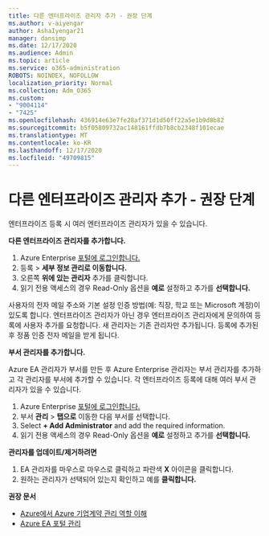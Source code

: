 ```yaml
---
title: 다른 엔터프라이즈 관리자 추가 - 권장 단계
ms.author: v-aiyengar
author: AshaIyengar21
manager: dansimp
ms.date: 12/17/2020
ms.audience: Admin
ms.topic: article
ms.service: o365-administration
ROBOTS: NOINDEX, NOFOLLOW
localization_priority: Normal
ms.collection: Adm_O365
ms.custom:
- "9004114"
- "7425"
ms.openlocfilehash: 436914e63e7fe28af371d1d50ff22a5e1b9d8b82
ms.sourcegitcommit: b5f05809732ac148161ffdb7b8cb2348f101ecae
ms.translationtype: MT
ms.contentlocale: ko-KR
ms.lasthandoff: 12/17/2020
ms.locfileid: "49709815"
---
```

# <a name="add-another-enterprise-administrator---recommended-steps"></a>다른 엔터프라이즈 관리자 추가 - 권장 단계

엔터프라이즈 등록 시 여러 엔터프라이즈 관리자가 있을 수 있습니다.

**다른 엔터프라이즈 관리자를 추가합니다.**

1. Azure Enterprise [포털에 로그인합니다.](https://ea.azure.com/)
1. 등록   >  **세부 정보 관리로 이동합니다.**
1. 오른쪽 **위에 있는 관리자** 추가를 클릭합니다.
1. 읽기 전용 액세스의 경우 Read-Only 옵션을 **예로** 설정하고 추가를 **선택합니다.**

사용자의 전자 메일 주소와 기본 설정 인증 방법(예: 직장, 학교 또는 Microsoft 계정)이 있도록 합니다. 엔터프라이즈 관리자가 아닌 경우 엔터프라이즈 관리자에게 문의하여 등록에 사용자 추가를 요청합니다. 새 관리자는 기존 관리자만 추가됩니다. 등록에 추가된 후 정품 인증 전자 메일을 받게 됩니다.

**부서 관리자를 추가합니다.**

Azure EA 관리자가 부서를 만든 후 Azure Enterprise 관리자는 부서 관리자를 추가하고 각 관리자를 부서에 추가할 수 있습니다. 각 엔터프라이즈 등록에 대해 여러 부서 관리자가 있을 수 있습니다.

1. Azure Enterprise [포털에 로그인합니다.](https://ea.azure.com/)
1. 부서 **관리**  >  **탭으로** 이동한 다음 부서를 선택합니다.
1. Select **+ Add Administrator** and add the required information.
1. 읽기 전용 액세스의 경우 Read-Only 옵션을 **예로** 설정하고 추가를 **선택합니다.**

**관리자를 업데이트/제거하려면**

1. EA 관리자를 마우스로 마우스로 클릭하고 파란색 **X** 아이콘을 클릭합니다.
1. 원하는 관리자가 선택되어 있는지 확인하고 예를 **클릭합니다.**

**권장 문서**

- [Azure에서 Azure 기업계약 관리 역할 이해](https://docs.microsoft.com/azure/billing/billing-understand-ea-roles)
- [Azure EA 포털 관리](https://docs.microsoft.com/azure/billing/billing-ea-portal-administration)
